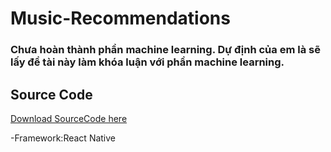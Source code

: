 # Music-Recommendations
### Chưa hoàn thành phần machine learning. Dự định của em là sẽ lấy đề tài này làm khóa luận với phần machine learning.

## Source Code
[Download SourceCode here](https://drive.google.com/file/d/1ya5_yWjNo2vgc8gIlhUnmzuiGNL24HBk/view?usp=sharing)

-Framework:React Native

